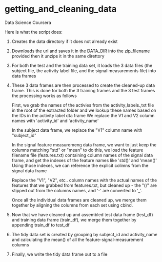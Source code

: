 getting_and_cleaning_data
=========================

Data Science Coursera

Here is what the script does:

1. Creates the data directory if it does not already exist

2. Downloads the url and saves it in the DATA_DIR into the zip_filename provided then it unzips it in the same direttory

3. For both the test and the training data set, it loads the 3 data files (the subject file, the activity label file, and the signal measurements file) into data frames

4. These 3 data frames are then processed to create the cleaned-up data frame. This is done for both the 3 training frames and the 3 test frames
   the processing works as follows
 
    First, we grab the names of the activies from the activity_labels.,txt file in the root of the extracted folder
    and we lookup these names based on the IDs in the activity label dta frame 
    We replace the V1 and V2 column names with 'activity_id' and 'activity_name'

    In the subject data frame, we replace the "V1" column name with "subject_id"

    In the signal feature measuremeng data frame, we want to just keep the columns matching "std" or "mean"
    to do this, we load the feature filename file (features.txt) containing column names of the signal data frame,
    and get the indexes of the feature names like 'std()' and 'mean()'
    Using those indexes, we can reference the explicit colimns from the signal data frame 
    
    Replace the "V1", "V2", etc.. column names with the actual names of the features that we grabbed from features.txt, 
    but cleaned up - the "()" are stipped out from the columns names, and '-' are converted to '_'.

    Once all the individual data frames are cleaned up, we merge them together by aligning the columns from each set using cbind.
    

5. Now that we have cleaned up and assembled test data frame (test_df) and training data frame (train_df), we merge them together by appending train_df to test_df

6. The tidy data set is created by grouping by subject_id and activity_name and calculating the mean() of all the feature-signal-measurement columns

7. Finally, we write the tidy data frame out to a file

